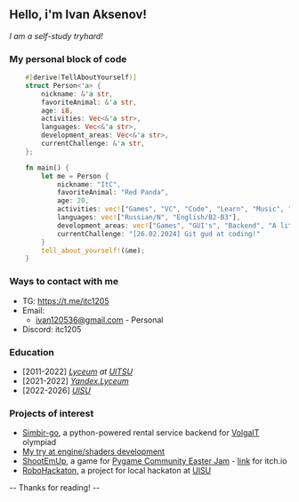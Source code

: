 ## Hello, i'm Ivan Aksenov!

*I am a self-study tryhard!*

### My personal block of code

```rust
    #[derive(TellAboutYourself)]
    struct Person<'a> {
        nickname: &'a str,
        favoriteAnimal: &'a str,
        age: i8,
        activities: Vec<&'a str>,
        languages: Vec<&'a str>,
        development_areas: Vec<&'a str>,
        currentChallenge: &'a str,
    };

    fn main() {
        let me = Person {
            nickname: "ItC",
            favoriteAnimal: "Red Panda",
            age: 20,
            activities: vec!["Games", "VC", "Code", "Learn", "Music", "Tech"],
            languages: vec!["Russian/N", "English/B2-B3"],
            development_areas: vec!["Games", "GUI's", "Backend", "A little bit of mobile apps", "Graphical programming"],
            currentChallenge: "[26.02.2024] Git gud at coding!"
        }
        tell_about_yourself!(&me);
    }
```

### Ways to contact with me

* TG: https://t.me/itc1205
* Email: 
    * ivan120536@gmail.com - Personal
* Discord: itc1205


### Education
* [2011-2022] *[Lyceum](https://liczej45ulyanovsk-r73.gosweb.gosuslugi.ru/) at [UlTSU](https://ulstu.ru/)*
* [2021-2022] *[Yandex.Lyceum](https://lyceum.yandex.ru/)*
* [2022-2026] *[UlSU](https://ulsu.ru/ru/)* 


### Projects of interest

* [Simbir-go](https://github.com/itc1205/simbir-go), a python-powered rental service backend for [VolgaIT](https://volga-it.org/) olympiad
* [My try at engine/shaders development](https://github.com/itc1205/sandbox_game)
* [ShootEmUp](https://github.com/itc1205/idk-gj-project), a game for [Pygame Community Easter Jam](https://itch.io/jam/pygame-community-easter-jam-2023) - [link](https://itc1205.itch.io/shotemup) for itch.io
* [RoboHackaton](https://github.com/itc1205/RoboHackaton), a project for local hackaton at [UlSU](https://ulsu.ru/ru/)


-- Thanks for reading! --
